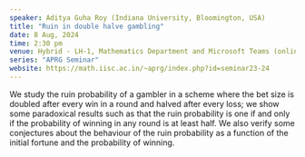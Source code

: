 ```yaml
---
speaker: Aditya Guha Roy (Indiana University, Bloomington, USA)
title: "Ruin in double halve gambling"
date: 8 Aug, 2024
time: 2:30 pm
venue: Hybrid - LH-1, Mathematics Department and Microsoft Teams (online)
series: "APRG Seminar"
website: https://math.iisc.ac.in/~aprg/index.php?id=seminar23-24
---
```


We study the ruin probability of a gambler in a scheme where the bet size is doubled after every win in a round and halved after every loss;
we show some paradoxical results such as that the ruin probability is one if and only if the probability of winning in any round is at least half.
We also verify some conjectures about the behaviour of the ruin probability as a function of the initial fortune and the probability of winning.
